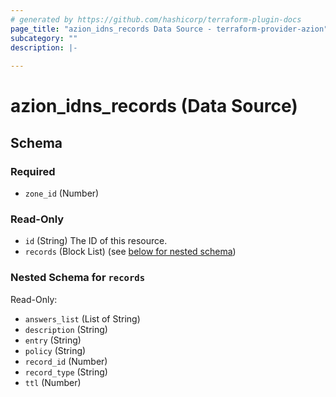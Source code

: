 ```yaml
---
# generated by https://github.com/hashicorp/terraform-plugin-docs
page_title: "azion_idns_records Data Source - terraform-provider-azion"
subcategory: ""
description: |-
  
---
```


# azion_idns_records (Data Source)





<!-- schema generated by tfplugindocs -->
## Schema

### Required

- `zone_id` (Number)

### Read-Only

- `id` (String) The ID of this resource.
- `records` (Block List) (see [below for nested schema](#nestedblock--records))

<a id="nestedblock--records"></a>
### Nested Schema for `records`

Read-Only:

- `answers_list` (List of String)
- `description` (String)
- `entry` (String)
- `policy` (String)
- `record_id` (Number)
- `record_type` (String)
- `ttl` (Number)


